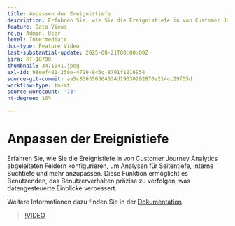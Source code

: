 ```yaml
---
title: Anpassen der Ereignistiefe
description: Erfahren Sie, wie Sie die Ereignistiefe in von Customer Journey Analytics abgeleiteten Feldern konfigurieren, um Analysen für die Seitentiefe, die interne Suchtiefe und mehr anzupassen.
feature: Data Views
role: Admin, User
level: Intermediate
doc-type: Feature Video
last-substantial-update: 2025-08-21T00:00:00Z
jira: KT-18790
thumbnail: 3471041.jpeg
exl-id: 98eef481-259e-4729-945c-8701f1216954
source-git-commit: aa5c836356364534d19030292870a214cc29f55d
workflow-type: tm+mt
source-wordcount: '73'
ht-degree: 10%

---
```


# Anpassen der Ereignistiefe

Erfahren Sie, wie Sie die Ereignistiefe in von Customer Journey Analytics abgeleiteten Feldern konfigurieren, um Analysen für Seitentiefe, interne Suchtiefe und mehr anzupassen. Diese Funktion ermöglicht es Benutzenden, das Benutzerverhalten präzise zu verfolgen, was datengesteuerte Einblicke verbessert.

Weitere Informationen dazu finden Sie in der [Dokumentation](https://experienceleague.adobe.com/de/docs/analytics-platform/using/cja-dataviews/derived-fields).

>[!VIDEO](https://video.tv.adobe.com/v/3471041/?learn=on)
